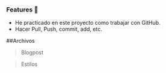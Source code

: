 ### Features :dragon_face:

- He practicado en este proyecto como trabajar con GitHub.
- Hacer Pull, Push, commit, add, etc.


##Archivos

> Blogpost


> Estilos